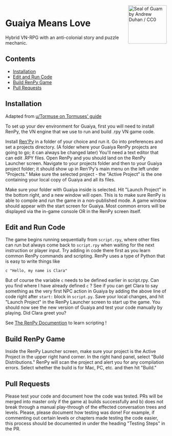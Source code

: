 <a>
    <img src="https://upload.wikimedia.org/wikipedia/commons/thumb/2/2b/Seal_of_Guam.svg/256px-Seal_of_Guam.svg.png" alt="Seal of Guam by Andrew Duhan / CC0" title="Guaiya" align="right" height="120"/>
</a>

Guaiya Means Love
======================
Hybrid VN-RPG with an anti-colonial story and puzzle mechanic. 

## Contents

- [Installation](#installation)
- [Edit and Run Code](#edit-and-run-code)
- [Build RenPy Game](#build-renpy-game)
- [Pull Requests](#pull-requests)

## Installation
Adapted from [u/Tormuse on Tormuses' guide](https://www.reddit.com/r/DDLCMods/comments/fgprfu/tormuses_guide_march_2020/) 

To set up your dev environment for Guaiya, first you will need to install RenPy, the VN engine that we use to run and build .rpy VN game code. 

Install [Ren'Py](https://www.renpy.org/latest.html) in a folder of your choice and run it. Go into preferences and set a projects directory. (A folder where your Guaiya RenPy projects are going to go; it can always be changed later) You'll need a text editor that can edit .RPY files. Open RenPy and you should land on the RenPy Launcher screen.  Navigate to your projects folder and then to your Guaiya project folder; it should show up in Ren'Py's main menu on the left under "Projects." Make sure the selected project - the "Active Project" is the one containing your local copy of Guaiya and all its files.

Make sure your folder with Guaiya inside is selected. Hit "Launch Project" in the bottom right, and a new window will open. This is to make sure RenPy is able to compile and run the game in a non-published mode. A game window should appear with the start screen for Guaiya. Most common errors will be displayed via the in-game console OR in the RenPy screen itself.

## Edit and Run Code
The game begins running sequentially from `script.rpy`, where other files can run but always come back to `script.rpy` when waiting for the next instruction or player input. Try adding in code there first as you learn common RenPy commands and scripting. RenPy uses a type of Python that is easy to write things like 

```
c "Hello, my name is Clara" 
```
But of course the variable `c` needs to be defined earlier in script.rpy. Can you find where I have already defined `c` ? See if you can get Clara to say something as the very first NPC action in Guaiya by adding the above line of code right after `start:` block in `script.py`. Save your local changes, and hit "Launch Project" in the RenPy Launcher screen to start up the game. You should now see the new version of Guaiya and test your code manually by playing. Did Clara greet you? 

See [The RenPy Documention](https://www.renpy.org/doc/html/language_basics.html#) to learn scripting ! 

## Build RenPy Game

Inside the RenPy Launcher screen, make sure your project is the Active Project in the upper right hand corner. In the right hand panel, select "Build Distributions." RenPy will scan the project and alert you for any compilation errors. Select whether the build is for Mac, PC, etc. and then hit "Build." 

## Pull Requests
Please test your code and document how the code was tested. PRs will be merged into master only if the game a) builds successfully and b) does not break through a manual play-through of the effected conversation trees and levels. Please, please document how testing was done! For example, if commenting out certain levels or chapters made testing the code easier, this process should be documented in under the heading "Testing Steps" in the PR. 
